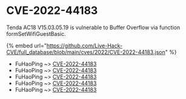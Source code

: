 # CVE-2022-44183

Tenda AC18 V15.03.05.19 is vulnerable to Buffer Overflow via function formSetWifiGuestBasic.

{% embed url="https://github.com/Live-Hack-CVE/full_database/blob/main/cves/2022/CVE-2022-44183.json" %}


* FuHaoPing ~> [CVE-2022-44183](https://www.alice-snow.ru/2022/database/cve-2022-44183/cve-2022-44183-fuhaoping)
* FuHaoPing ~> [CVE-2022-44183](https://www.alice-snow.ru/2022/database/cve-2022-44183/cve-2022-44183-fuhaoping)
* FuHaoPing ~> [CVE-2022-44183](https://www.alice-snow.ru/2022/database/cve-2022-44183/cve-2022-44183-fuhaoping)
* FuHaoPing ~> [CVE-2022-44183](https://www.alice-snow.ru/2022/database/cve-2022-44183/cve-2022-44183-fuhaoping)
* FuHaoPing ~> [CVE-2022-44183](https://www.alice-snow.ru/2022/database/cve-2022-44183/cve-2022-44183-fuhaoping)